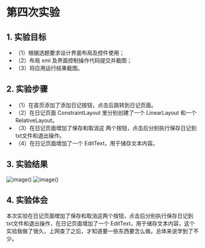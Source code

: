 # 第四次实验

## 1. 实验目标

- （1）根据选题要求设计界面布局及控件使用；
- （2）布局 xml 及界面控制操作代码提交并截图；
- （3）将应用运行结果截图。

## 2. 实验步骤

- （1）在首页添加了添加日记按钮，点击后跳转到日记页面。
- （2）在日记页面 ConstraintLayout 里分别创建了一个 LinearLayout 和一个 RelativeLayout。
- （3）在日记页面增加了保存和取消这 两个按钮，点击后分别执行保存日记到txt文件和退出操作。
- （4）在日记页面增加了一个 EditText，用于储存文本内容。

## 3. 实验结果

![image()](https://github.com/HZUHJ/android-labs-2018/blob/master/soft1614080902213/result4.png)
![image()](https://github.com/HZUHJ/android-labs-2018/blob/master/soft1614080902213/result5.png)

## 4. 实验体会

本次实验在日记页面增加了保存和取消这两个按钮，点击后分别执行保存日记到txt文件和退出操作，在日记页面增加了一个 EditText，用于储存文本内容，这个实验我做了很久，上网查了之后，才知道要一些东西要怎么做。总体来说学到了不少。

